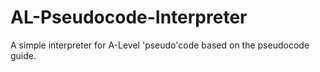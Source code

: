 # AL-Pseudocode-Interpreter
A simple interpreter for A-Level 'pseudo'code based on the pseudocode guide.
